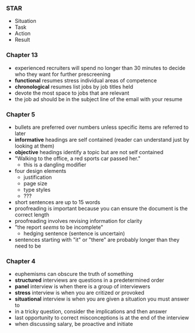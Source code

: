 ### STAR
- Situation
- Task
- Action
- Result
### Chapter 13
- experienced recruiters will spend no longer than 30 minutes to decide who they want for further prescreening
- **functional** resumes stress individual areas of competence
- **chronological** resumes list jobs by job titles held
- devote the most space to jobs that are relevant
- the job ad should be in the subject line of the email with your resume
### Chapter 5
- bullets are preferred over numbers unless specific items are referred to later
- **informative** headings are self contained (reader can understand just by looking at them)
- **objective** headings identify a topic but are not self contained
- "Walking to the office, a red sports car passed her."
	- this is a dangling modifier
- four design elements
	- justification
	- page size
	- type styles
	- ???
- short sentences are up to 15 words
- proofreading is important because you can ensure the document is the correct length
- proofreading involves revising information for clarity
- "the report *seems* to be incomplete"
	- hedging sentence (sentence is uncertain)
- sentences starting with "it" or "there" are probably longer than they need to be
### Chapter 4
- euphemisms can obscure the truth of something
- **structured** interviews are questions in a predetermined order
- **panel** interview is when there is a group of interviewers
- **stress** interview is when you are critized or provoked
- **situational** interview is when you are given a situation you must answer to
- in a tricky question, consider the implications and then answer
- last opportunity to correct misconceptions is at the end of the interview
- when discussing salary, be proactive and initiate